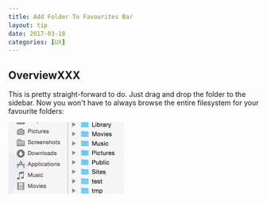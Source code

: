 ```yaml
---
title: Add Folder To Favourites Bar
layout: tip
date: 2017-03-18
categories: [UX]
---
```


## OverviewXXX
This is pretty straight-forward to do. Just drag and drop the folder to the sidebar. Now you won't have to always browse the entire filesystem for your favourite folders:

<img src="/assets/images/tips/fav.gif" alt="Favourites" class="figure-body">
